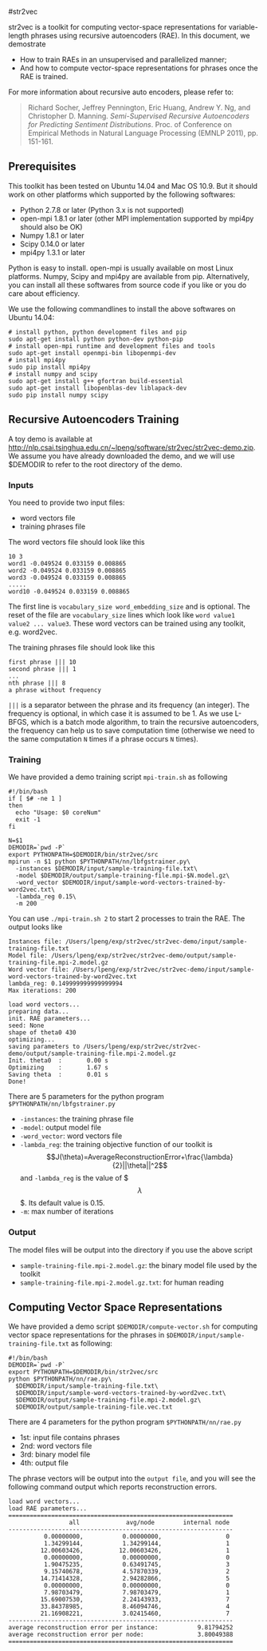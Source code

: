 #str2vec


str2vec is a toolkit for computing vector-space representations for variable-length phrases using recursive autoencoders (RAE). In this document, we demostrate

* How to train RAEs in an unsupervised and parallelized manner;
* And how to compute vector-space representations for phrases once the RAE is trained.

For more information about recursive auto encoders, please refer to:
> Richard Socher, Jeffrey Pennington, Eric Huang, Andrew Y. Ng, and Christopher D. Manning. <i>Semi-Supervised Recursive Autoencoders for Predicting Sentiment Distributions</i>. Proc. of Conference on Empirical Methods in Natural Language Processing (EMNLP 2011), pp. 151-161.

## PrerequisitesThis toolkit has been tested on Ubuntu 14.04 and Mac OS 10.9. But it should work on other platforms which supported by the following softwares:* Python 2.7.8 or later (Python 3.x is not supported)* open-mpi 1.8.1 or later (other MPI implementation supported by mpi4py should also be OK)* Numpy 1.8.1 or later* Scipy 0.14.0 or later* mpi4py 1.3.1 or later


Python is easy to install. open-mpi is usually available on most Linux platforms. Numpy, Scipy and mpi4py are available from pip. Alternatively, you can install all these softwares from source code if you like or you do care about efficiency.

We use the following commandlines to install the above softwares on Ubuntu 14.04:

	# install python, python development files and pip
	sudo apt-get install python python-dev python-pip
	# install open-mpi runtime and development files and tools
	sudo apt-get install openmpi-bin libopenmpi-dev
	# install mpi4py
	sudo pip install mpi4py
	# install numpy and scipy
	sudo apt-get install g++ gfortran build-essential
	sudo apt-get install libopenblas-dev liblapack-dev
	sudo pip install numpy scipy

## Recursive Autoencoders Training

A toy demo is available at <http://nlp.csai.tsinghua.edu.cn/~lpeng/software/str2vec/str2vec-demo.zip>. We assume you have already downloaded the demo, and we will use $DEMODIR to refer to the root directory of the demo.

### Inputs

You need to provide two input files:

* word vectors file
* training phrases file

The word vectors file should look like this

	10 3
	word1 -0.049524 0.033159 0.008865
	word2 -0.049524 0.033159 0.008865
	word3 -0.049524 0.033159 0.008865
	.....
	word10 -0.049524 0.033159 0.008865

The first line is `vocabulary_size word_embedding_size` and is optional. The reset of the file are `vocabulary_size` lines which look like `word value1 value2 ... value3`. These word vectors can be trained using any toolkit, e.g. word2vec.

The training phrases file should look like this

	first phrase ||| 10
	second phrase ||| 1
	...
	nth phrase ||| 8
	a phrase without frequency
	
`|||` is a separator between the phrase and its frequency (an integer). The frequency is optional, in which case it is assumed to be 1. As we use L-BFGS, which is a batch mode algorithm, to train the recursive autoencoders, the frequency can help us to save computation time (otherwise we need to the same computation `N` times if a phrase occurs `N` times).


### Training

We have provided a demo training script `mpi-train.sh` as following

	#!/bin/bash
	if [ $# -ne 1 ]
	then
	  echo "Usage: $0 coreNum"
	  exit -1
	fi
	
	N=$1
	DEMODIR=`pwd -P`
	export PYTHONPATH=$DEMODIR/bin/str2vec/src
	mpirun -n $1 python $PYTHONPATH/nn/lbfgstrainer.py\
	  -instances $DEMODIR/input/sample-training-file.txt\
	  -model $DEMODIR/output/sample-training-file.mpi-$N.model.gz\
	  -word_vector $DEMODIR/input/sample-word-vectors-trained-by-word2vec.txt\
	  -lambda_reg 0.15\
	  -m 200

You can use `./mpi-train.sh 2` to start 2 processes to train the RAE. The output looks like

	Instances file: /Users/lpeng/exp/str2vec/str2vec-demo/input/sample-training-file.txt
	Model file: /Users/lpeng/exp/str2vec/str2vec-demo/output/sample-training-file.mpi-2.model.gz
	Word vector file: /Users/lpeng/exp/str2vec/str2vec-demo/input/sample-word-vectors-trained-by-word2vec.txt
	lambda_reg: 0.149999999999999994
	Max iterations: 200
	
	load word vectors...
	preparing data...
	init. RAE parameters...
	seed: None
	shape of theta0 430
	optimizing...
	saving parameters to /Users/lpeng/exp/str2vec/str2vec-demo/output/sample-training-file.mpi-2.model.gz
	Init. theta0  :       0.00 s
	Optimizing    :       1.67 s
	Saving theta  :       0.01 s
	Done!

	
There are 5 parameters for the python program `$PYTHONPATH/nn/lbfgstrainer.py`

* `-instances`: the training phrase file
* `-model`: output model file
* `-word_vector`: word vectors file
* `-lambda_reg`: the training objective function of our toolkit is $$J(\theta)=AverageReconstructionError+\frac{\lambda}{2}||\theta||^2$$ and `-lambda_reg` is the value of $$$\lambda$$$. Its default value is 0.15.
* `-m`: max number of iterations

### Output

The model files will be output into the directory if you use the above script

* `sample-training-file.mpi-2.model.gz`: the binary model file used by the toolkit
* `sample-training-file.mpi-2.model.gz.txt`: for human reading

## Computing Vector Space Representations

We have provided a demo script `$DEMODIR/compute-vector.sh` for computing vector space representations for the phrases in `$DEMODIR/input/sample-training-file.txt` as following:

	#!/bin/bash
	DEMODIR=`pwd -P`
	export PYTHONPATH=$DEMODIR/bin/str2vec/src
	python $PYTHONPATH/nn/rae.py\
	  $DEMODIR/input/sample-training-file.txt\
	  $DEMODIR/input/sample-word-vectors-trained-by-word2vec.txt\
	  $DEMODIR/output/sample-training-file.mpi-2.model.gz\
	  $DEMODIR/output/sample-training-file.vec.txt

There are 4 parameters for the python program `$PYTHONPATH/nn/rae.py`

* 1st: input file contains phrases
* 2nd: word vectors file
* 3rd: binary model file
* 4th: output file 

The phrase vectors will be output into the `output file`, and you will see the following command output which reports reconstruction errors.

	load word vectors...
	load RAE parameters...
	===============================================================
	                 all             avg/node        internal node
	---------------------------------------------------------------
	          0.00000000,           0.00000000,                  0
	          1.34299144,           1.34299144,                  1
	         12.00603426,          12.00603426,                  1
	          0.00000000,           0.00000000,                  0
	          1.90475235,           0.63491745,                  3
	          9.15740678,           4.57870339,                  2
	         14.71414328,           2.94282866,                  5
	          0.00000000,           0.00000000,                  0
	          7.98703479,           7.98703479,                  1
	         15.69007530,           2.24143933,                  7
	         33.84378985,           8.46094746,                  4
	         21.16908221,           3.02415460,                  7
	---------------------------------------------------------------
	average reconstruction error per instance:           9.81794252
	average reconstruction error per node:               3.80049388
	===============================================================